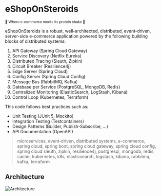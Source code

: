 # eShopOnSteroids

<small> 🛒 Where e-commerce meets its protein shake 🥛 </small>

eShopOnSteroids is a robust, well-architected, distributed, event-driven, server-side e-commerce application powered by the following building blocks of distributed systems:

1. API Gateway (Spring Cloud Gateway)
2. Service Discovery (Netflix Eureka)
3. Distributed Tracing (Sleuth, Zipkin)
4. Circuit Breaker (Resilience4j)
5. Edge Server (Spring Cloud)
6. Config Server (Spring Cloud Config)
7. Message Bus (RabbitMQ, Kafka)
8. Database per Service (PostgreSQL, MongoDB, Redis)
9. Centralized Monitoring (ElasticSearch, LogStash, Kibana)
10. Control Loop (Kubernetes, Terraform)

This code follows best practices such as:

- Unit Testing (JUnit 5, Mockito)
- Integration Testing (Testcontainers)
- Design Patterns (Builder, Publish-Subscribe, ...)
- API Documentation (OpenAPI)

> microservices, event-driven, distributed systems, e-commerce, spring cloud, spring boot, spring cloud gateway, spring cloud config, spring cloud sleuth, zipkin, resilience4j, postgresql, mongodb, redis, cache, kubernetes, k8s, elasticsearch, logstash, kibana, rabbitmq, kafka, terraform

## Architecture

![Architecture]()
